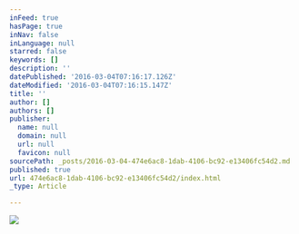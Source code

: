```yaml
---
inFeed: true
hasPage: true
inNav: false
inLanguage: null
starred: false
keywords: []
description: ''
datePublished: '2016-03-04T07:16:17.126Z'
dateModified: '2016-03-04T07:16:15.147Z'
title: ''
author: []
authors: []
publisher:
  name: null
  domain: null
  url: null
  favicon: null
sourcePath: _posts/2016-03-04-474e6ac8-1dab-4106-bc92-e13406fc54d2.md
published: true
url: 474e6ac8-1dab-4106-bc92-e13406fc54d2/index.html
_type: Article

---
```

![](https://the-grid-user-content.s3-us-west-2.amazonaws.com/5b79e1f7-ccec-42fb-8992-15c43319ed80.png)
